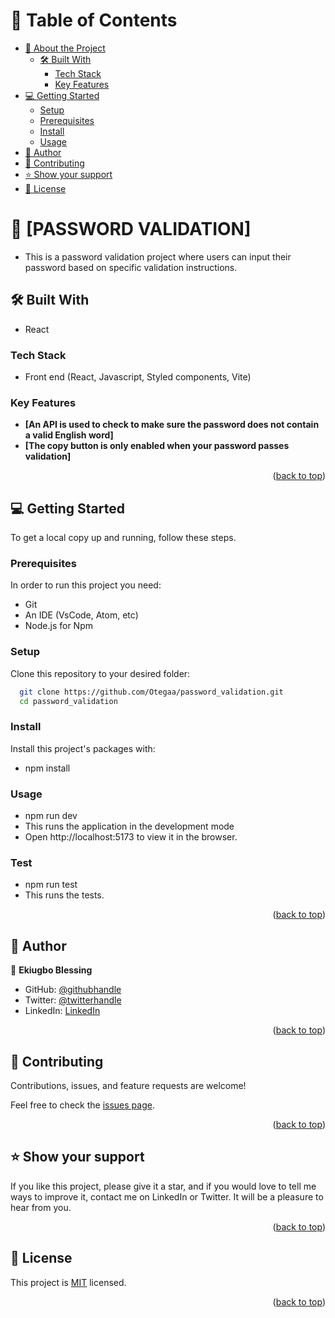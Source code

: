 <a name="readme-top"></a>

# 📗 Table of Contents

- [📖 About the Project](#about-project)
  - [🛠 Built With](#built-with)
    - [Tech Stack](#tech-stack)
    - [Key Features](#key-features)
- [💻 Getting Started](#getting-started)
  - [Setup](#setup)
  - [Prerequisites](#prerequisites)
  - [Install](#install)
  - [Usage](#usage)
- [👥 Author](#author)
- [🤝 Contributing](#contributing)
- [⭐️ Show your support](#support)
- [📝 License](#license)

# 📖 [PASSWORD VALIDATION] <a name="about-project"></a>

- This is a password validation project where users can input their password based on specific validation instructions.

## 🛠 Built With <a name="React"></a>

- React

### Tech Stack <a name=""></a>

- Front end (React, Javascript, Styled components, Vite)

### Key Features <a name="key-features"></a>

- **[An API is used to check to make sure the password does not contain a valid English word]**
- **[The copy button is only enabled when your password passes validation]**

<p align="right">(<a href="#readme-top">back to top</a>)</p>

## 💻 Getting Started <a name="getting-started"></a>

To get a local copy up and running, follow these steps.

### Prerequisites

In order to run this project you need:

- Git
- An IDE (VsCode, Atom, etc)
- Node.js for Npm

### Setup

Clone this repository to your desired folder:

```sh
  git clone https://github.com/Otegaa/password_validation.git
  cd password_validation
```

### Install

Install this project's packages with:

- npm install

### Usage

- npm run dev
- This runs the application in the development mode
- Open http://localhost:5173 to view it in the browser.

### Test

- npm run test
- This runs the tests.

<p align="right">(<a href="#readme-top">back to top</a>)</p>

## 👥 Author <a name="author"></a>

👤 **Ekiugbo Blessing**

- GitHub: [@githubhandle](https://github.com/Otegaa)
- Twitter: [@twitterhandle](https://twitter.com/O_tegaaa)
- LinkedIn: [LinkedIn](https://www.linkedin.com/in/blessing-ekiugbo/)

<p align="right">(<a href="#readme-top">back to top</a>)</p>

## 🤝 Contributing <a name="contributing"></a>

Contributions, issues, and feature requests are welcome!

Feel free to check the [issues page](https://github.com/Otegaa/password_validation/issues).

<p align="right">(<a href="#readme-top">back to top</a>)</p>

## ⭐️ Show your support <a name="support"></a>

If you like this project, please give it a star, and if you would love to tell me ways to improve it, contact me on LinkedIn or Twitter. It will be a pleasure to hear from you.

<p align="right">(<a href="#readme-top">back to top</a>)</p>

## 📝 License <a name="license"></a>

This project is [MIT](https://github.com/Otegaa/password_validation/blob/dev/LICENSE) licensed.

<p align="right">(<a href="#readme-top">back to top</a>)</p>

